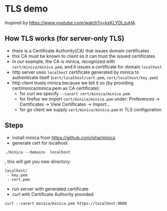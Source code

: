 # TLS demo

Inspired by <https://www.youtube.com/watch?v=kxKLYDLzuHA>


## How TLS works (for server-only TLS)
- there is a Certificate Authority(CA) that issues domain certificates
- this CA must be known to client so it can trust the issued certificates
- in our example, the CA is minica, recognized with `cert/minica/minica.pem`, and it issues a certificate for domain `localhost`
- http server uses `localhost` certificate generated by minica to authenticate itself (`cert/localhost/cert.pem`, `cert/localhost/key.pem`)
- http client trusts minica because we tell it so (by providing cert/minica/minica.pem as CA certificate):
  - for curl we specify `--cacert cert/minica/minica.pem`
  - for firefox we import `cert/minica/minica.pem` under: Preferences -> Certificates -> View Certificates -> Import...
  - for go client we supply `cert/minica/minica.pem` in TLS configuration

## Steps

- install minica from <https://github.com/jsha/minica>
- generate cert for localhost 
```shell
./minica --domains  localhost
```

, this will get you new directory:
```
localhost/
 - key.pem
 - cert.pem
```

- run server with generated certificate
- curl with Certificate Authority provided:
```shell
curl --cacert minica/minica.pem https://localhost:9000
```